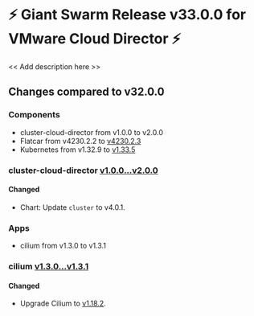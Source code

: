 # :zap: Giant Swarm Release v33.0.0 for VMware Cloud Director :zap:

<< Add description here >>

## Changes compared to v32.0.0

### Components

- cluster-cloud-director from v1.0.0 to v2.0.0
- Flatcar from v4230.2.2 to [v4230.2.3](https://www.flatcar-linux.org/releases/#release-4230.2.3)
- Kubernetes from v1.32.9 to [v1.33.5](https://github.com/kubernetes/kubernetes/blob/master/CHANGELOG/CHANGELOG-1.33.md#v1.33.5)

### cluster-cloud-director [v1.0.0...v2.0.0](https://github.com/giantswarm/cluster-cloud-director/compare/v1.0.0...v2.0.0)

#### Changed

- Chart: Update `cluster` to v4.0.1.

### Apps

- cilium from v1.3.0 to v1.3.1

### cilium [v1.3.0...v1.3.1](https://github.com/giantswarm/cilium-app/compare/v1.3.0...v1.3.1)

#### Changed

- Upgrade Cilium to [v1.18.2](https://github.com/cilium/cilium/releases/tag/v1.18.2).
